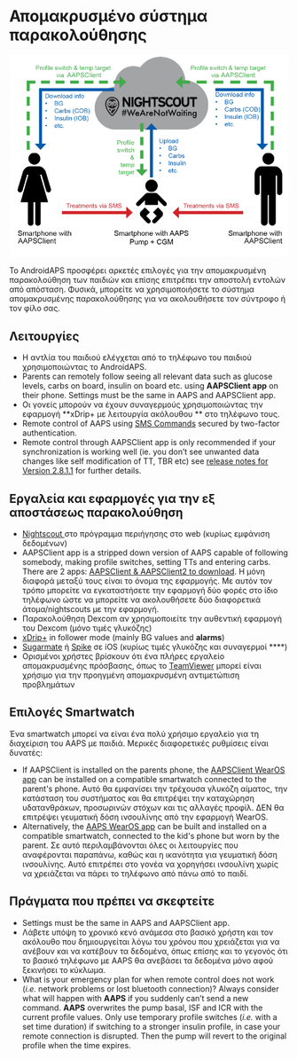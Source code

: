 # Απομακρυσμένο σύστημα παρακολούθησης

![Monitoring children](../images/KidsMonitoring.png)

Το AndroidAPS προσφέρει αρκετές επιλογές για την απομακρυσμένη παρακολούθηση των παιδιών και επίσης επιτρέπει την αποστολή εντολών από απόσταση. Φυσικά, μπορείτε να χρησιμοποιήσετε το σύστημα απομακρυσμένης παρακολούθησης για να ακολουθήσετε τον σύντροφο ή τον φίλο σας.

## Λειτουργίες

- Η αντλία του παιδιού ελέγχεται από το τηλέφωνο του παιδιού χρησιμοποιώντας το AndroidAPS.
- Parents can remotely follow seeing all relevant data such as glucose levels, carbs on board, insulin on board etc. using **AAPSClient app** on their phone. Settings must be the same in AAPS and AAPSClient app.
- Οι γονείς μπορούν να έχουν συναγερμούς χρησιμοποιώντας την εφαρμογή **xDrip+ με λειτουργία ακόλουθου ** στο τηλέφωνο τους.
- Remote control of AAPS using [SMS Commands](../RemoteFeatures/SMSCommands.md) secured by two-factor authentication.
- Remote control through AAPSClient app is only recommended if your synchronization is working well (ie. you don’t see unwanted data changes like self modification of TT, TBR etc) see [release notes for Version 2.8.1.1](#important-hints-2-8-1-1) for further details.

## Εργαλεία και εφαρμογές για την εξ αποστάσεως παρακολούθηση

- [Nightscout ](https://nightscout.github.io/)στο πρόγραμμα περιήγησης στο web (κυρίως εμφάνιση δεδομένων)
- AAPSClient app is a stripped down version of AAPS capable of following somebody, making profile switches, setting TTs and entering carbs. There are 2 apps:  [AAPSClient & AAPSClient2 to download](https://github.com/nightscout/AndroidAPS/releases/). Η μόνη διαφορά μεταξύ τους είναι το όνομα της εφαρμογής. Με αυτόν τον τρόπο μπορείτε να εγκαταστήσετε την εφαρμογή δύο φορές στο ίδιο τηλέφωνο ώστε να μπορείτε να ακολουθήσετε δύο διαφορετικά άτομα/nightscouts με την εφαρμογή.
- Παρακολούθηση Dexcom αν χρησιμοποιείτε την αυθεντική εφαρμογή του Dexcom (μόνο τιμές γλυκόζης)
- [xDrip+](../CompatibleCgms/xDrip.md) in follower mode (mainly BG values and **alarms**)
- [Sugarmate](https://sugarmate.io/) ή [Spike](https://spike-app.com/) σε iOS (κυρίως τιμές γλυκόζης και συναγερμοί ****)
- Ορισμένοι χρήστες βρίσκουν ότι ένα πλήρες εργαλείο απομακρυσμένης πρόσβασης, όπως το [TeamViewer](https://www.teamviewer.com/) μπορεί είναι χρήσιμο για την προηγμένη απομακρυσμένη αντιμετώπιση προβλημάτων

## Επιλογές Smartwatch

Ένα smartwatch μπορεί να είναι ένα πολύ χρήσιμο εργαλείο για τη διαχείριση του AAPS με παιδιά. Μερικές διαφορετικές ρυθμίσεις είναι δυνατές:

- If AAPSClient is installed on the parents phone, the [AAPSClient WearOS app](https://github.com/nightscout/AndroidAPS/releases/) can be installed on a compatible smartwatch connected to the parent's phone. Αυτό θα εμφανίσει την τρέχουσα γλυκόζη αίματος, την κατάσταση του συστήματος και θα επιτρέψει την καταχώρηση υδατανθράκων, προσωρινών στόχων και τις αλλαγές προφίλ. ΔΕΝ θα επιτρέψει γευματική δόση ινσουλίνης από την εφαρμογή WearOS.
- Alternatively, the [AAPS WearOS app](../UsefulLinks/WearOsSmartwatch.md) can be built and installed on a compatible smartwatch, connected to the kid's phone but worn by the parent. Σε αυτό περιλαμβάνονται όλες οι λειτουργίες που αναφέρονται παραπάνω, καθώς και η ικανότητα για γευματική δόση ινσουλίνης. Αυτό επιτρέπει στο γονέα να χορηγήσει ινσουλίνη χωρίς να χρειάζεται να πάρει το τηλέφωνο από πάνω από το παιδί.

## Πράγματα που πρέπει να σκεφτείτε

- Settings must be the same in AAPS and AAPSClient app.
- Λάβετε υπόψη το χρονικό κενό ανάμεσα στο βασικό χρήστη και τον ακόλουθο που δημιουργείται λόγω του χρόνου που χρειάζεται για να ανέβουν και να κατέβουν τα δεδομένα, όπως επίσης και το γεγονός ότι το βασικό τηλέφωνο με AAPS θα ανεβάσει τα δεδομένα μόνο αφού ξεκινήσει το κύκλωμα.
- What is your emergency plan for when remote control does not work (_i.e._ network problems or lost bluetooth connection)?  Always consider what will happen with **AAPS** if you suddenly can’t send a new command. **AAPS** overwrites the pump basal, ISF and ICR with the current profile values. Only use temporary profile switches (_i.e._ with a set time duration) if switching to a stronger insulin profile, in case your remote connection is disrupted. Then the pump will revert to the original profile when the time expires.